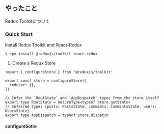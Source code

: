 ## やったこと
Redux Toolkitについて

### Quick Start
Install Redux Toolkit and React-Redux
```
$ npm install @reduxjs/toolkit react-redux
```
1. Create a Redux Store

```tsx
import { configureStore } from '@reduxjs/toolkit'

export const store = configureStore({
  reducer: {},
})

// Infer the `RootState` and `AppDispatch` types from the store itself
export type RootState = ReturnType<typeof store.getState>
// Inferred type: {posts: PostsState, comments: CommentsState, users: UsersState}
export type AppDispatch = typeof store.dispatch
```

#### configureSotre

